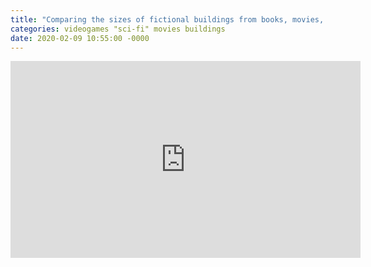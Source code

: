 ```yaml
---
title: "Comparing the sizes of fictional buildings from books, movies, TV, and video games"
categories: videogames "sci-fi" movies buildings
date: 2020-02-09 10:55:00 -0000
---
```


<div><iframe width="560" height="315" src="https://www.youtube-nocookie.com/embed/hjIci91FRX4" frameborder="0" allow="accelerometer; autoplay; encrypted-media; gyroscope; picture-in-picture" allowfullscreen></iframe></div>
